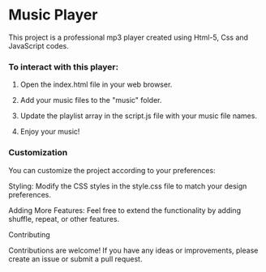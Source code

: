 <h1>Music Player</h1>

<p>This project is a professional mp3 player created using Html-5, Css and JavaScript codes. </p>

<h3>To interact with this player:</h3>

<p>
  
1) Open the index.html file in your web browser.

2) Add your music files to the "music" folder.

3) Update the playlist array in the script.js file with your music file names.

4) Enjoy your music!

<h3>Customization</h3>

You can customize the project according to your preferences:

Styling: Modify the CSS styles in the style.css file to match your design preferences.

Adding More Features: Feel free to extend the functionality by adding shuffle, repeat, or other features.

Contributing

Contributions are welcome! If you have any ideas or improvements, please create an issue or submit a pull request.</p>
